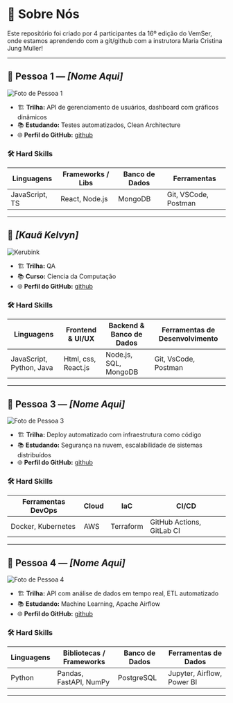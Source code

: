 # 👥 Sobre Nós

Este repositório foi criado por 4 participantes da 16º edição do VemSer, onde estamos aprendendo com a git/github com a instrutora Maria Cristina Jung Muller!

---

## 👤 Pessoa 1 — _[Nome Aqui]_

![Foto de Pessoa 1](link-da-foto-aqui) <!-- Substituir pelo link da imagem (ex: https://avatars.githubusercontent.com/u/12345678) -->

- 🏗️ **Trilha:** API de gerenciamento de usuários, dashboard com gráficos dinâmicos
- 📚 **Estudando:** Testes automatizados, Clean Architecture
- 🌐 **Perfil do GitHub:** [github](#)

### 🛠️ Hard Skills

| Linguagens     | Frameworks / Libs | Banco de Dados | Ferramentas          |
| -------------- | ----------------- | -------------- | -------------------- |
| JavaScript, TS | React, Node.js    | MongoDB        | Git, VSCode, Postman |

---

## 👤 _[Kauã Kelvyn]_

![Kerubink](https://github.com/Kerubink.png)

- 🏗️ **Trilha:** QA
- 📚 **Curso:** Ciencia da Computação
- 🌐 **Perfil do GitHub:** [github](https://github.com/Kerubink)

### 🛠️ Hard Skills

|        Linguagens           | Frontend & UI/UX      | Backend & Banco de Dados | Ferramentas de Desenvolvimento  |
| --------------------------- | --------------------- | ------------------------ | ------------------------------- |
|  JavaScript, Python, Java   | Html, css, React.js   | Node.js, SQL, MongoDB    | Git, VsCode, Postman            |

---

## 👤 Pessoa 3 — _[Nome Aqui]_

![Foto de Pessoa 3](link-da-foto-aqui)

- 🏗️ **Trilha:** Deploy automatizado com infraestrutura como código
- 📚 **Estudando:** Segurança na nuvem, escalabilidade de sistemas distribuídos
- 🌐 **Perfil do GitHub:** [github](#)

### 🛠️ Hard Skills

| Ferramentas DevOps | Cloud | IaC       | CI/CD                     |
| ------------------ | ----- | --------- | ------------------------- |
| Docker, Kubernetes | AWS   | Terraform | GitHub Actions, GitLab CI |

---

## 👤 Pessoa 4 — _[Nome Aqui]_

![Foto de Pessoa 4](link-da-foto-aqui)

- 🏗️ **Trilha:** API com análise de dados em tempo real, ETL automatizado
- 📚 **Estudando:** Machine Learning, Apache Airflow
- 🌐 **Perfil do GitHub:** [github](#)

### 🛠️ Hard Skills

| Linguagens | Bibliotecas / Frameworks | Banco de Dados | Ferramentas de Dados       |
| ---------- | ------------------------ | -------------- | -------------------------- |
| Python     | Pandas, FastAPI, NumPy   | PostgreSQL     | Jupyter, Airflow, Power BI |

---
